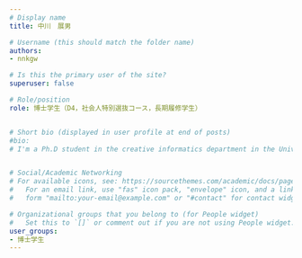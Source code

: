 ```yaml
---
# Display name
title: 中川　展男

# Username (this should match the folder name)
authors: 
- nnkgw

# Is this the primary user of the site?
superuser: false

# Role/position
role: 博士学生（D4，社会人特別選抜コース，長期履修学生）


# Short bio (displayed in user profile at end of posts)
#bio: 
# I'm a Ph.D student in the creative informatics department in the University of Tokyo


# Social/Academic Networking
# For available icons, see: https://sourcethemes.com/academic/docs/page-builder/#icons
#   For an email link, use "fas" icon pack, "envelope" icon, and a link in the
#   form "mailto:your-email@example.com" or "#contact" for contact widget.

# Organizational groups that you belong to (for People widget)
#   Set this to `[]` or comment out if you are not using People widget.
user_groups:
- 博士学生
---
```



